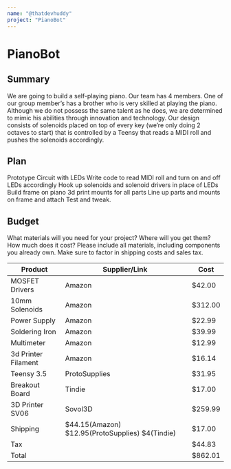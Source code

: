 ```yaml
---
name: "@thatdevhuddy"
project: "PianoBot"
---
```


# PianoBot

## Summary

We are going to build a self-playing piano. Our team has 4 members. One of our group member’s has a brother who is very skilled at playing the piano. Although we do not possess the same talent as he does, we are determined to mimic his abilities through innovation and technology. Our design consists of solenoids placed on top of every key (we’re only doing 2 octaves to start) that is controlled by a Teensy that reads a MIDI roll and pushes the solenoids accordingly.

## Plan

Prototype Circuit with LEDs
Write code to read MIDI roll and turn on and off LEDs accordingly
Hook up solenoids and solenoid drivers in place of LEDs
Build frame on piano
3d print mounts for all parts
Line up parts and mounts on frame and attach
Test and tweak.


## Budget

What materials will you need for your project? Where will you get them? How much does it cost? Please include all materials, including components you already own. Make sure to factor in shipping costs and sales tax.

| Product           | Supplier/Link                         | Cost    |
| ---------------   | ------------------------------------- | ------  |
| MOSFET Drivers    | Amazon                                | $42.00  |
| 10mm Solenoids    | Amazon                                | $312.00 |
| Power Supply      | Amazon                                | $22.99  |
| Soldering Iron    | Amazon                                | $39.99  |
| Multimeter        | Amazon                                | $12.99  |
|3d Printer Filament| Amazon                                | $16.14  |
| Teensy 3.5        | ProtoSupplies                         | $31.95  |
| Breakout Board    | Tindie                                | $17.00  |
| 3D Printer SV06   | Sovol3D                               | $259.99 |
| Shipping          |$44.15(Amazon) $12.95(ProtoSupplies) $4(Tindie)  | $17.00  |
| Tax               |                                       | $44.83  |
|Total              |                                       | $862.01 |
